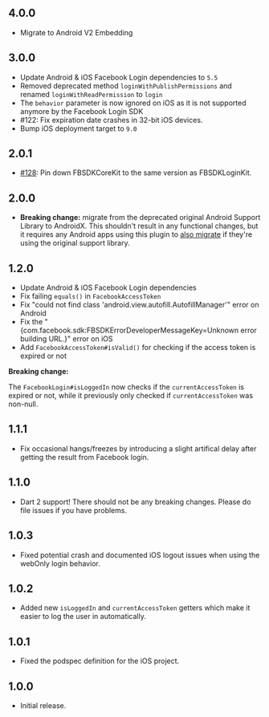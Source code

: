 ## 4.0.0
* Migrate to Android V2 Embedding

## 3.0.0
* Update Android & iOS Facebook Login dependencies to `5.5`
* Removed deprecated method `loginWithPublishPermissions` and renamed `loginWithReadPermission` to `login`
* The `behavior` parameter is now ignored on iOS as it is not supported anymore by the Facebook Login SDK
* #122: Fix expiration date crashes in 32-bit iOS devices.
* Bump iOS deployment target to `9.0`

## 2.0.1

* [#128](https://github.com/roughike/meta_facebook_login/pull/128): Pin down FBSDKCoreKit to the same version as FBSDKLoginKit.

## 2.0.0

* **Breaking change:** migrate from the deprecated original Android Support Library to AndroidX. This shouldn't result in any functional changes, but it requires any Android apps using this plugin to [also migrate](https://flutter.dev/docs/development/packages-and-plugins/androidx-compatibility) if they're using the original support library.

## 1.2.0

* Update Android & iOS Facebook Login dependencies
* Fix failing `equals()` in `FacebookAccessToken`
* Fix "could not find class 'android.view.autofill.AutofillManager'" error on Android
* Fix the "{com.facebook.sdk:FBSDKErrorDeveloperMessageKey=Unknown error building URL.}" error on iOS
* Add `FacebookAccessToken#isValid()` for checking if the access token is expired or not

**Breaking change:**

The `FacebookLogin#isLoggedIn` now checks if the `currentAccessToken` is expired or not, while it previously only checked if `currentAccessToken` was non-null.

## 1.1.1

* Fix occasional hangs/freezes by introducing a slight artifical delay after getting the result from Facebook login.

## 1.1.0

* Dart 2 support! There should not be any breaking changes. Please do file issues if you have problems.

## 1.0.3

* Fixed potential crash and documented iOS logout issues when using the webOnly login behavior.

## 1.0.2

* Added new `isLoggedIn` and `currentAccessToken` getters which make it easier to log the user in automatically.

## 1.0.1

* Fixed the podspec definition for the iOS project.

## 1.0.0

* Initial release.
